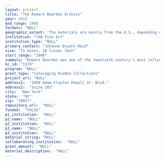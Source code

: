 ```yaml
--- 
layout: project 
title: "The Romare Bearden Archive"
year: 2013
end_range: 1988
formats: "NULL"
geographic_extant: "The materials are mainly from the U.S., depending on where Bearden was living, exhibiting, etc. The majority of materials are from New York City."
institution: "CAB Fine Art"
institution_type: "NULL"
primary_contact: "Johanne Bryant-Reid"
size: "15 boxes, 18 linear feet"
start_range: "1940"
summary: "Romare Bearden was one of the twentieth century's most influential American artists and intellectuals. The Romare Bearden Foundation's collection of our namesake artist's materials offers an important window into scholarship about Romare Bearden, the art world in twentieth century United States, racial and social tensions, among many other critical art and cultural history topics. Barbara D. Aiken, Chief of Collections Processing at the Smithsonian Institution confirmed that the collection holds significant research, intrinsic, and aesthetic value to Bearden scholars. However, the documents need to be better organized, arranged, preserved, and stored according to current archival standards in order to be accessed by Bearden scholars. The collection includes biographical information, plans and blueprints, awards, certificates, honorary degrees, personal and professional correspondence, writings by and about Bearden, numerous photographs and snapshots, a scrapbook, notebooks, drawings, doodles, sketches, sketchbooks, watercolor sketches, ca. 100 un-transcribed audio cassette tapes, and ca. 7 feet of printed material such as clippings, press releases, magazines, articles, reviews, exhibition catalogs, invitations, and newsletters. A portion of the printed materials, particularly the magazines, may have been used in Bearden's collages because many images have been cut from the pages. Some of the printed materials also reflect Bearden's interests in cartoons and music."
hc_id: "1179"
program: "NULL"
grant_type: "Cataloging Hidden Collections"
project_url: "NULL"
address1:  "2090 Adam Clayton Powell Jr. Blvd."
address2:  "Suite 202"
city:  "New York"
state:  "NY"
zip: "10027"
repository_url:  "NULL"
funded:  "FALSE"
p1_institution:  "NULL"
p2_name:  "NULL"
p2_institution:  "NULL"
p3_name:  "NULL"
p3_institution:  "NULL"
material_string: "NULL"
collaborating_institution:  "NULL"
grant_amount:  "NULL"
material_description:  "NULL"
---
```

